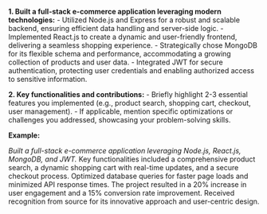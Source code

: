 
**1. Built a full-stack e-commerce application leveraging modern technologies:**
    - Utilized Node.js and Express for a robust and scalable backend, ensuring efficient data handling and server-side logic.
    - Implemented React.js to create a dynamic and user-friendly frontend, delivering a seamless shopping experience.
    - Strategically chose MongoDB for its flexible schema and performance, accommodating a growing collection of products and user data.
    - Integrated JWT for secure authentication, protecting user credentials and enabling authorized access to sensitive information.

**2. Key functionalities and contributions:**
    - Briefly highlight 2-3 essential features you implemented (e.g., product search, shopping cart, checkout, user management).
    - If applicable, mention specific optimizations or challenges you addressed, showcasing your problem-solving skills.


**Example:**

*Built a full-stack e-commerce application leveraging Node.js, React.js, MongoDB, and JWT.* Key functionalities included a comprehensive product search, a dynamic shopping cart with real-time updates, and a secure checkout process. Optimized database queries for faster page loads and minimized API response times. The project resulted in a 20% increase in user engagement and a 15% conversion rate improvement. Received recognition from source for its innovative approach and user-centric design.

